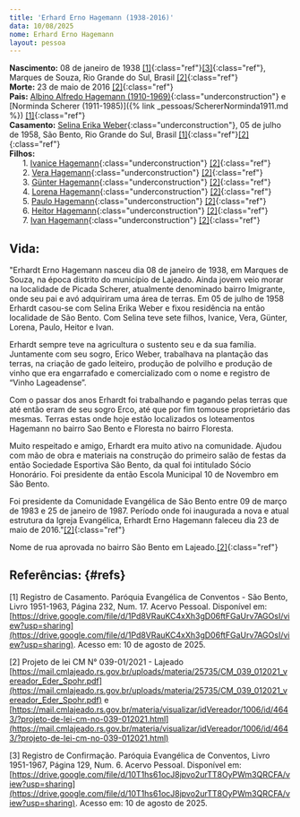 ```yaml
---
title: 'Erhard Erno Hagemann (1938-2016)'
data: 10/08/2025
nome: Erhard Erno Hagemann
layout: pessoa
---
```


**Nascimento:** 08 de janeiro de 1938 [[1]](#refs){:class="ref"}[[3]](#refs){:class="ref"}, Marques de Souza, Rio Grande do Sul, Brasil [[2]](#refs){:class="ref"}<br/>
**Morte:** 23 de maio de 2016 [[2]](#refs){:class="ref"}<br/>
**Pais:** [Albino Alfredo Hagemann (1910-1969)](){:class="underconstruction"} e [Norminda Scherer (1911-1985)]({% link _pessoas/SchererNorminda1911.md %}) [[1]](#refs){:class="ref"}<br/>
**Casamento:** [Selina Erika Weber](){:class="underconstruction"}, 05 de julho de 1958, São Bento, Rio Grande do Sul, Brasil [[1]](#refs){:class="ref"}[[2]](#refs){:class="ref"}<br/>
**Filhos:**<br/>
&nbsp;&nbsp;&nbsp;&nbsp;&nbsp;&nbsp;1. [Ivanice Hagemann](){:class="underconstruction"} [[2]](#refs){:class="ref"}<br/>
&nbsp;&nbsp;&nbsp;&nbsp;&nbsp;&nbsp;2. [Vera Hagemann](){:class="underconstruction"} [[2]](#refs){:class="ref"}<br/>
&nbsp;&nbsp;&nbsp;&nbsp;&nbsp;&nbsp;3. [Günter Hagemann](){:class="underconstruction"} [[2]](#refs){:class="ref"}<br/>
&nbsp;&nbsp;&nbsp;&nbsp;&nbsp;&nbsp;4. [Lorena Hagemann](){:class="underconstruction"} [[2]](#refs){:class="ref"}<br/>
&nbsp;&nbsp;&nbsp;&nbsp;&nbsp;&nbsp;5. [Paulo Hagemann](){:class="underconstruction"} [[2]](#refs){:class="ref"}<br/>
&nbsp;&nbsp;&nbsp;&nbsp;&nbsp;&nbsp;6. [Heitor Hagemann](){:class="underconstruction"} [[2]](#refs){:class="ref"}<br/>
&nbsp;&nbsp;&nbsp;&nbsp;&nbsp;&nbsp;7. [Ivan Hagemann](){:class="underconstruction"} [[2]](#refs){:class="ref"}<br/>

## Vida:

"Erhardt Erno Hagemann nasceu dia 08 de janeiro de 1938, em Marques de Souza, na época distrito do município de Lajeado. Ainda jovem veio morar na localidade de Picada Scherer, atualmente denominado bairro Imigrante, onde seu pai e avó adquiriram uma área de terras. Em 05 de julho de 1958 Erhardt casou-se com Selina Erika Weber e fixou residência na então localidade de São Bento. Com Selina teve sete filhos, Ivanice, Vera, Günter, Lorena, Paulo, Heitor e Ivan.

Erhardt sempre teve na agricultura o sustento seu e da sua família. Juntamente com seu sogro, Erico Weber, trabalhava na plantação das terras, na criação de gado leiteiro, produção de polvilho e produção de vinho que era engarrafado e comercializado com o nome e registro de “Vinho Lageadense”.

Com o passar dos anos Erhardt foi trabalhando e pagando pelas terras que até então eram de seu sogro Erco, até que por fim tomouse proprietário das mesmas. Terras estas onde hoje estão localizados os loteamentos Hagemann no bairro Sao Bento e Floresta no bairro Floresta.

Muito respeitado e amigo, Erhardt era muito ativo na comunidade. Ajudou com mão de obra e materiais na construção do primeiro salão de festas da então Sociedade Esportiva São Bento, da qual foi intitulado Sócio Honorário. Foi presidente da então Escola Municipal 10 de Novembro em São Bento.

Foi presidente da Comunidade Evangélica de São Bento entre 09 de março de 1983 e 25 de janeiro de 1987. Período onde foi inaugurada a nova e atual estrutura da Igreja Evangélica, Erhardt Erno Hagemann faleceu dia 23 de maio de 2016."[[2]](#refs){:class="ref"}

Nome de rua aprovada no bairro São Bento em Lajeado.[[2]](#refs){:class="ref"}


## Referências:  {#refs} 

[1] Registro de Casamento. Paróquia Evangélica de Conventos - São Bento, Livro 1951-1963, Página 232, Num. 17. Acervo Pessoal. Disponível em: [https://drive.google.com/file/d/1Pd8VRauKC4xXh3gD06ftFGaUrv7AGOsI/view?usp=sharing](https://drive.google.com/file/d/1Pd8VRauKC4xXh3gD06ftFGaUrv7AGOsI/view?usp=sharing). Acesso em: 10 de agosto de 2025.


[2] Projeto de lei CM N° 039-01/2021 - Lajeado [https://mail.cmlajeado.rs.gov.br/uploads/materia/25735/CM_039_012021_vereador_Eder_Spohr.pdf](https://mail.cmlajeado.rs.gov.br/uploads/materia/25735/CM_039_012021_vereador_Eder_Spohr.pdf) e [https://mail.cmlajeado.rs.gov.br/materia/visualizar/idVereador/1006/id/4643/?projeto-de-lei-cm-no-039-012021.html](https://mail.cmlajeado.rs.gov.br/materia/visualizar/idVereador/1006/id/4643/?projeto-de-lei-cm-no-039-012021.html)

[3] Registro de Confirmação. Paróquia Evangélica de Conventos, Livro 1951-1967, Página 129, Num. 6.  Acervo Pessoal. Disponível em: [https://drive.google.com/file/d/10T1hs61ocJ8jpvo2urTT8OyPWm3QRCFA/view?usp=sharing](https://drive.google.com/file/d/10T1hs61ocJ8jpvo2urTT8OyPWm3QRCFA/view?usp=sharing). Acesso em: 10 de agosto de 2025.
